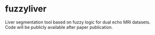 # fuzzyliver
Liver segmentation tool based on fuzzy logic for dual echo MRI datasets.
Code will be publicly available after paper publication. 
